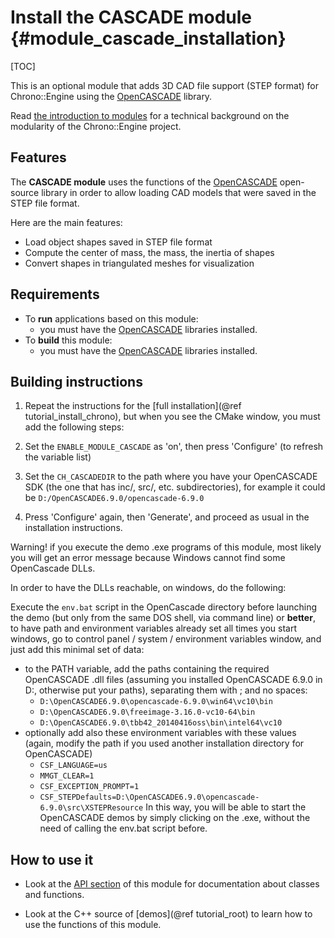 Install the CASCADE module {#module_cascade_installation}
==========================

[TOC]

This is an optional module that adds 3D CAD file support (STEP format) for Chrono::Engine
using the [OpenCASCADE](http://www.opencascade.org) library. 

Read [the introduction to modules](modularity.html) for a technical 
background on the modularity of the Chrono::Engine project.


## Features

The **CASCADE module** uses the functions of the [OpenCASCADE](http://www.opencascade.org) 
open-source library in order to allow loading CAD models that were saved in the STEP file format. 

Here are the main features:

- Load object shapes saved in STEP file format
- Compute the center of mass, the mass, the inertia of shapes
- Convert shapes in triangulated meshes for visualization 

## Requirements

- To **run** applications based on this module:
	- you must have the [OpenCASCADE](http://www.opencascade.org) libraries installed.
- To **build** this module:
	- you must have the [OpenCASCADE](http://www.opencascade.org) libraries installed.



## Building instructions

1. Repeat the instructions for the [full installation](@ref tutorial_install_chrono), but when you see 
   the CMake window, you must add the following steps:
  
2. Set the `ENABLE_MODULE_CASCADE` as 'on', then press 'Configure' (to refresh the variable list) 

3. Set the `CH_CASCADEDIR` to the path where you have your OpenCASCADE SDK (the one that has inc/, src/, etc. subdirectories),
   for example it could be `D:/OpenCASCADE6.9.0/opencascade-6.9.0` 
 
4. Press 'Configure' again, then 'Generate', and proceed as usual in the installation instructions.

<div class="ce-warning">
Warning! if you execute the demo .exe programs of this module, 
most likely you will get an error message because Windows cannot 
find some OpenCascade DLLs. 
</div>

In order to have the DLLs reachable, on windows, do the following:

Execute the `env.bat` script in the OpenCascade directory before 
launching the demo (but only from the same DOS shell, via command line) or **better**, to have path 
and environment variables already set all times you start windows, go to 
control panel / system / environment variables window, 
and just add this minimal set of data:
- to the PATH variable, add the paths containing the required OpenCASCADE .dll files
  (assuming you installed OpenCASCADE 6.9.0 in D:, otherwise put your paths), 
  separating them with  ;   and no spaces:
	- `D:\OpenCASCADE6.9.0\opencascade-6.9.0\win64\vc10\bin`
	- `D:\OpenCASCADE6.9.0\freeimage-3.16.0-vc10-64\bin`
	- `D:\OpenCASCADE6.9.0\tbb42_20140416oss\bin\intel64\vc10`
- optionally add also these environment variables with these values (again, modify the path 
  if you used another installation directory for OpenCASCADE)
	- `CSF_LANGUAGE=us`
	- `MMGT_CLEAR=1`
	- `CSF_EXCEPTION_PROMPT=1`
	- `CSF_STEPDefaults=D:\OpenCASCADE6.9.0\opencascade-6.9.0\src\XSTEPResource`
In this way, you will be able to start the OpenCASCADE demos by simply clicking on the .exe, 
without the need of calling the env.bat script before.



## How to use it

- Look at the [API section](group__cascade__module.html) of this module for documentation about classes and functions.

- Look at the C++ source of [demos](@ref tutorial_root) to learn how to use the functions of this module.
